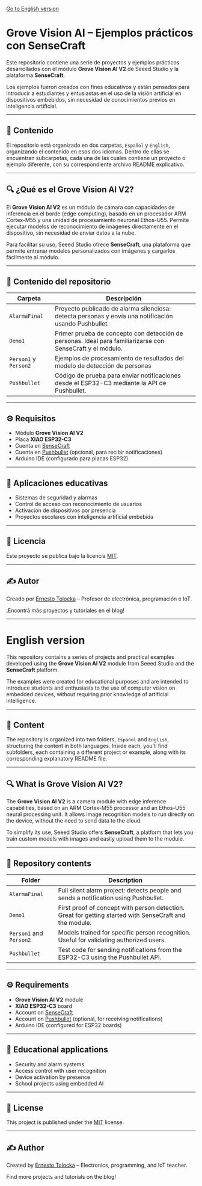 [Go to English version](#english-version)

# Grove Vision AI – Ejemplos prácticos con SenseCraft

Este repositorio contiene una serie de proyectos y ejemplos prácticos desarrollados con el módulo **Grove Vision AI V2** de Seeed Studio y la plataforma **SenseCraft**.

Los ejemplos fueron creados con fines educativos y están pensados para introducir a estudiantes y entusiastas en el uso de la visión artificial en dispositivos embebidos, sin necesidad de conocimientos previos en inteligencia artificial.

---

## 📂 Contenido

El repositorio está organizado en dos carpetas, `Español` y `English`, organizando el contenido en esos dos idiomas. Dentro de ellas se encuentran subcarpetas, cada una de las cuales contiene un proyecto o ejemplo diferente, con su correspondiente archivo README explicativo.

---

## 🔍 ¿Qué es el Grove Vision AI V2?

El **Grove Vision AI V2** es un módulo de cámara con capacidades de inferencia en el borde (edge computing), basado en un procesador ARM Cortex-M55 y una unidad de procesamiento neuronal Ethos-U55. Permite ejecutar modelos de reconocimiento de imágenes directamente en el dispositivo, sin necesidad de enviar datos a la nube.

Para facilitar su uso, Seeed Studio ofrece **SenseCraft**, una plataforma que permite entrenar modelos personalizados con imágenes y cargarlos fácilmente al módulo.

---

## 📁 Contenido del repositorio

| Carpeta        | Descripción |
|----------------|-------------|
| `AlarmaFinal`  | Proyecto publicado de alarma silenciosa: detecta personas y envía una notificación usando Pushbullet. |
| `Demo1`        | Primer prueba de concepto con detección de personas. Ideal para familiarizarse con SenseCraft y el módulo. |
| `Person1` y `Person2` | Ejemplos de procesamiento de resultados del modelo de detección de personas  |
| `Pushbullet`   | Código de prueba para enviar notificaciones desde el ESP32-C3 mediante la API de Pushbullet. |

---

## ⚙️ Requisitos

- Módulo **Grove Vision AI V2**
- Placa **XIAO ESP32-C3**
- Cuenta en [SenseCraft](https://sensecraft.seeed.cc/)
- Cuenta en [Pushbullet](https://www.pushbullet.com/) (opcional, para recibir notificaciones)
- Arduino IDE (configurado para placas ESP32)

---

## 🧠 Aplicaciones educativas

- Sistemas de seguridad y alarmas
- Control de acceso con reconocimiento de usuarios
- Activación de dispositivos por presencia
- Proyectos escolares con inteligencia artificial embebida

---

## 📜 Licencia

Este proyecto se publica bajo la licencia [MIT](LICENSE).

---

## ✍️ Autor

Creado por [Ernesto Tolocka](https://www.profetolocka.com.ar) – Profesor de electrónica, programación e IoT.

¡Encontrá más proyectos y tutoriales en el blog!

---

# English version

This repository contains a series of projects and practical examples developed using the **Grove Vision AI V2** module from Seeed Studio and the **SenseCraft** platform.

The examples were created for educational purposes and are intended to introduce students and enthusiasts to the use of computer vision on embedded devices, without requiring prior knowledge of artificial intelligence.

---

## 📂 Content

The repository is organized into two folders, `Español` and `English`, structuring the content in both languages. Inside each, you'll find subfolders, each containing a different project or example, along with its corresponding explanatory README file.

---

## 🔍 What is Grove Vision AI V2?

The **Grove Vision AI V2** is a camera module with edge inference capabilities, based on an ARM Cortex-M55 processor and an Ethos-U55 neural processing unit. It allows image recognition models to run directly on the device, without the need to send data to the cloud.

To simplify its use, Seeed Studio offers **SenseCraft**, a platform that lets you train custom models with images and easily upload them to the module.

---

## 📁 Repository contents

| Folder         | Description |
|----------------|-------------|
| `AlarmaFinal`  | Full silent alarm project: detects people and sends a notification using Pushbullet. |
| `Demo1`        | First proof of concept with person detection. Great for getting started with SenseCraft and the module. |
| `Person1` and `Person2` | Models trained for specific person recognition. Useful for validating authorized users. |
| `Pushbullet`   | Test code for sending notifications from the ESP32-C3 using the Pushbullet API. |

---

## ⚙️ Requirements

- **Grove Vision AI V2** module  
- **XIAO ESP32-C3** board  
- Account on [SenseCraft](https://sensecraft.seeed.cc/)  
- Account on [Pushbullet](https://www.pushbullet.com/) (optional, for receiving notifications)  
- Arduino IDE (configured for ESP32 boards)

---

## 🧠 Educational applications

- Security and alarm systems  
- Access control with user recognition  
- Device activation by presence  
- School projects using embedded AI

---

## 📜 License

This project is published under the [MIT](LICENSE) license.

---

## ✍️ Author

Created by [Ernesto Tolocka](https://www.profetolocka.com.ar) – Electronics, programming, and IoT teacher.

Find more projects and tutorials on the blog!


